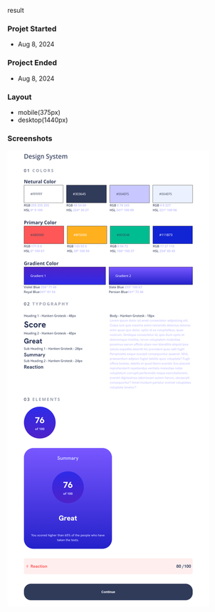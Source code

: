 result
### Projet Started
- Aug 8, 2024

### Project Ended
- Aug 8, 2024

### Layout
- mobile(375px)
- desktop(1440px)

### Screenshots

![design-system](./assets/screenshots/design-system.png)



